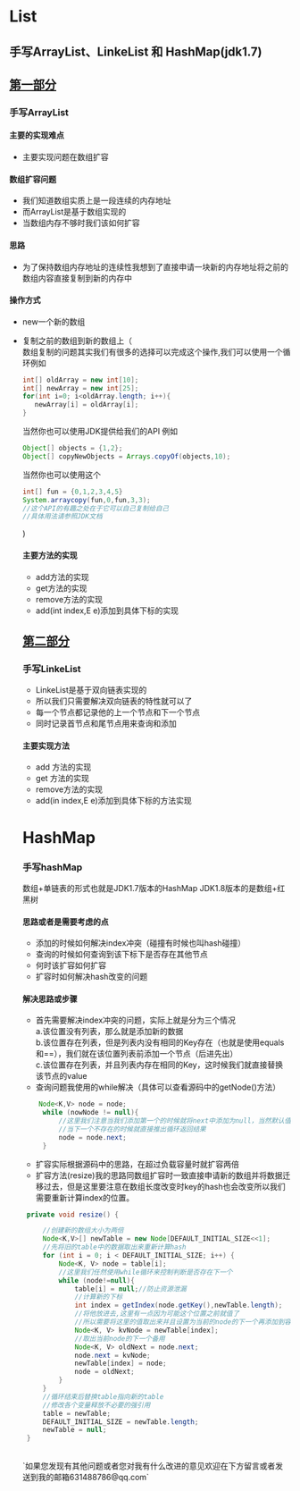 List
============
手写ArrayList、LinkeList 和 HashMap(jdk1.7)
----------------------------------
[第一部分](https://github.com/JialongWen/List/tree/master/src/com/wjl/list/arraylist)
-----------
### 手写ArrayList
#### 主要的实现难点<br>
* 主要实现问题在数组扩容
#### 数组扩容问题
* 我们知道数组实质上是一段连续的内存地址
* 而ArrayList是基于数组实现的
* 当数组内存不够时我们该如何扩容
#### 思路
* 为了保持数组内存地址的连续性我想到了直接申请一块新的内存地址将之前的数组内容直接复制到新的内存中
#### 操作方式
* new一个新的数组
* 复制之前的数组到新的数组上（<br>
   数组复制的问题其实我们有很多的选择可以完成这个操作,我们可以使用一个循环例如
   ```Java
   int[] oldArray = new int[10];
   int[] newArray = new int[25];
   for(int i=0; i<oldArray.length; i++){
      newArray[i] = oldArray[i];
   }
   ```
   当然你也可以使用JDK提供给我们的API 例如
   ```Java
   Object[] objects = {1,2};
   Object[] copyNewObjects = Arrays.copyOf(objects,10);
   ```
   当然你也可以使用这个
   ```Java
   int[] fun = {0,1,2,3,4,5}
   System.arraycopy(fun,0,fun,3,3);
   //这个API的有趣之处在于它可以自己复制给自己
   //具体用法请参照JDK文档
   ```
   )
   #### 主要方法的实现
   * add方法的实现
   * get方法的实现
   * remove方法的实现
   * add(int index,E e)添加到具体下标的实现
   
   [第二部分](https://github.com/JialongWen/List/tree/master/src/com/wjl/list/linkelist)
   ---------
   ### 手写LinkeList
   * LinkeList是基于双向链表实现的
   * 所以我们只需要解决双向链表的特性就可以了
   * 每一个节点都记录他的上一个节点和下一个节点
   * 同时记录首节点和尾节点用来查询和添加
   #### 主要实现方法
   * add 方法的实现
   * get 方法的实现
   * remove方法的实现
   * add(in index,E e)添加到具体下标的方法实现
   
   HashMap
   ========
   ### 手写hashMap
   数组+单链表的形式也就是JDK1.7版本的HashMap JDK1.8版本的是数组+红黑树
   #### 思路或者是需要考虑的点
   * 添加的时候如何解决index冲突（碰撞有时候也叫hash碰撞）
   * 查询的时候如何查询到该下标下是否存在其他节点
   * 何时该扩容如何扩容
   * 扩容时如何解决hash改变的问题
   #### 解决思路或步骤
   * 首先需要解决index冲突的问题，实际上就是分为三个情况<br>
      a.该位置没有列表，那么就是添加新的数据<br>
      b.该位置存在列表，但是列表内没有相同的Key存在（也就是使用equals和==），我们就在该位置列表前添加一个节点（后进先出）<br>
      c.该位置存在列表，并且列表内存在相同的Key，这时候我们就直接替换该节点的value<br>
   * 查询问题我使用的while解决（具体可以查看源码中的getNode()方法）
   ```Java
       Node<K,V> node = node;
        while (nowNode != null){
            //这里我们注意当我们添加第一个的时候就将next中添加为null，当然默认值应该就是null
            //当下一个不存在的时候就直接推出循环返回结果
            node = node.next;
        }
   ```
   * 扩容实际根据源码中的思路，在超过负载容量时就扩容两倍
   * 扩容方法(resize)我的思路同数组扩容时一致直接申请新的数组并将数据迁移过去，但是这里要注意在数组长度改变时key的hash也会改变所以我们需要重新计算index的位置。
   ```Java
    private void resize() {

        //创建新的数组大小为两倍
        Node<K,V>[] newTable = new Node[DEFAULT_INITIAL_SIZE<<1];
        //先将旧的table中的数据取出来重新计算hash
        for (int i = 0; i < DEFAULT_INITIAL_SIZE; i++) {
            Node<K, V> node = table[i];
            //这里我们任然使用while循环来控制判断是否存在下一个
            while (node!=null){
                table[i] = null;//防止资源泄漏
                //计算新的下标
                int index = getIndex(node.getKey(),newTable.length);
                //将他放进去,这里有一点因为可能这个位置之前就值了
                //所以需要将这里的值取出来并且设置为当前的node的下一个再添加到容器中
                Node<K, V> kvNode = newTable[index];
                //取出当前node的下一个备用
                Node<K, V> oldNext = node.next;
                node.next = kvNode;
                newTable[index] = node;
                node = oldNext;
            }
        }
        //循环结束后替换table指向新的table
        //修改各个变量释放不必要的强引用
        table = newTable;
        DEFAULT_INITIAL_SIZE = newTable.length;
        newTable = null;
    }
   ```
   <br>
    `如果您发现有其他问题或者您对我有什么改进的意见欢迎在下方留言或者发送到我的邮箱631488786@qq.com`

